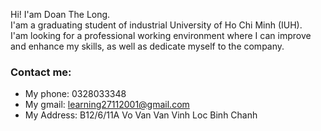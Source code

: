 Hi! I'am Doan The Long.  
I'am a graduating student of industrial University of Ho Chi Minh (IUH).  
I'am looking for a professional working environment where I can improve and enhance my skills, as well as dedicate myself to the company.
### Contact me:
- My phone: 0328033348
- My gmail: learning27112001@gmail.com
- My Address: B12/6/11A Vo Van Van Vinh Loc Binh Chanh

<!--
**DoanTheLong/DoanTheLong** is a ✨ _special_ ✨ repository because its `README.md` (this file) appears on your GitHub profile.

Here are some ideas to get you started:


- 🌱 I’m currently learning ...
- 👯 I’m looking to collaborate on ...
- 🤔 I’m looking for help with ...
- 💬 Ask me about ...
- 📫 How to reach me: ...
- 😄 Pronouns: ...
- ⚡ Fun fact: ...
-->
